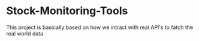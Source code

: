 # Stock-Monitoring-Tools
This project is basically based on how we intract with real API's to fatch the real world data
